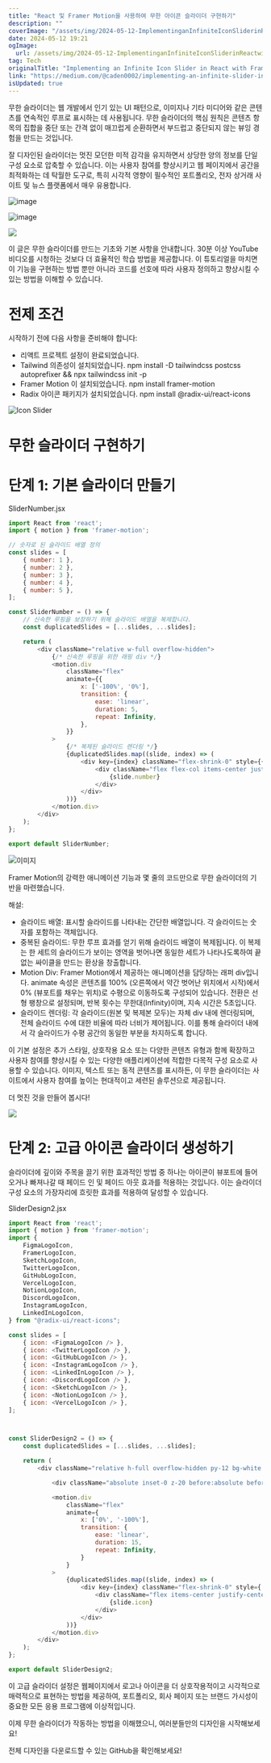 ```yaml
---
title: "React 및 Framer Motion을 사용하여 무한 아이콘 슬라이더 구현하기"
description: ""
coverImage: "/assets/img/2024-05-12-ImplementinganInfiniteIconSliderinReactwithFramerMotion_0.png"
date: 2024-05-12 19:21
ogImage: 
  url: /assets/img/2024-05-12-ImplementinganInfiniteIconSliderinReactwithFramerMotion_0.png
tag: Tech
originalTitle: "Implementing an Infinite Icon Slider in React with Framer Motion"
link: "https://medium.com/@caden0002/implementing-an-infinite-slider-in-react-with-tailwind-css-and-framer-motion-69173adb31a3"
isUpdated: true
---
```





무한 슬라이더는 웹 개발에서 인기 있는 UI 패턴으로, 이미지나 기타 미디어와 같은 콘텐츠를 연속적인 루프로 표시하는 데 사용됩니다. 무한 슬라이더의 핵심 원칙은 콘텐츠 항목의 집합을 중단 또는 간격 없이 매끄럽게 순환하면서 부드럽고 중단되지 않는 뷰잉 경험을 만드는 것입니다.

잘 디자인된 슬라이더는 멋진 모던한 미적 감각을 유지하면서 상당한 양의 정보를 단일 구성 요소로 압축할 수 있습니다. 이는 사용자 참여를 향상시키고 웹 페이지에서 공간을 최적화하는 데 탁월한 도구로, 특히 시각적 영향이 필수적인 포트폴리오, 전자 상거래 사이트 및 뉴스 플랫폼에서 매우 유용합니다.

![image](https://miro.medium.com/v2/resize:fit:1200/1*fEvCBFUBUUM-HggRUqK1tQ.gif)

![image](https://miro.medium.com/v2/resize:fit:1400/1*Nz6dhLM2nwazz_7vTR_2rg.gif)



<img src="https://miro.medium.com/v2/resize:fit:1200/1*XQuY6aY78mpNcJ7C8mtZ4Q.gif" />

이 글은 무한 슬라이더를 만드는 기초와 기본 사항을 안내합니다. 30분 이상 YouTube 비디오를 시청하는 것보다 더 효율적인 학습 방법을 제공합니다. 이 튜토리얼을 마치면 이 기능을 구현하는 방법 뿐만 아니라 코드를 선호에 따라 사용자 정의하고 향상시킬 수 있는 방법을 이해할 수 있습니다.

# 전제 조건

시작하기 전에 다음 사항을 준비해야 합니다:



- 리액트 프로젝트 설정이 완료되었습니다.
- Tailwind 의존성이 설치되었습니다. npm install -D tailwindcss postcss autoprefixer && npx tailwindcss init -p
- Framer Motion 이 설치되었습니다. npm install framer-motion
- Radix 아이콘 패키지가 설치되었습니다. npm install @radix-ui/react-icons

![Icon Slider](/assets/img/2024-05-12-ImplementinganInfiniteIconSliderinReactwithFramerMotion_0.png)

# 무한 슬라이더 구현하기

# 단계 1: 기본 슬라이더 만들기



SliderNumber.jsx

```js
import React from 'react';
import { motion } from 'framer-motion';

// 숫자로 된 슬라이드 배열 정의
const slides = [
    { number: 1 },
    { number: 2 },
    { number: 3 },
    { number: 4 },
    { number: 5 },
];

const SliderNumber = () => {
    // 신속한 루핑을 보장하기 위해 슬라이드 배열을 복제합니다.
    const duplicatedSlides = [...slides, ...slides];

    return (
        <div className="relative w-full overflow-hidden">
            {/* 신속한 루핑을 위한 래핑 div */}
            <motion.div
                className="flex"
                animate={{
                    x: ['-100%', '0%'],
                    transition: {
                        ease: 'linear',
                        duration: 5,
                        repeat: Infinity,
                    },
                }}
            >
                {/* 복제된 슬라이드 렌더링 */}
                {duplicatedSlides.map((slide, index) => (
                    <div key={index} className="flex-shrink-0" style={{ width: `${100 / slides.length}%` }}>
                        <div className="flex flex-col items-center justify-center h-full text-6xl">
                            {slide.number}
                        </div>
                    </div>
                ))}
            </motion.div>
        </div>
    );
};

export default SliderNumber;
```

![이미지](https://miro.medium.com/v2/resize:fit:1200/1*gFdYciuJgTYyJj2evLgauw.gif)

Framer Motion의 강력한 애니메이션 기능과 몇 줄의 코드만으로 무한 슬라이더의 기반을 마련했습니다.



해설:

- 슬라이드 배열: 표시할 슬라이드를 나타내는 간단한 배열입니다. 각 슬라이드는 숫자를 포함하는 객체입니다.
- 중복된 슬라이드: 무한 루프 효과를 얻기 위해 슬라이드 배열이 복제됩니다. 이 복제는 한 세트의 슬라이드가 보이는 영역을 벗어나면 동일한 세트가 나타나도록하여 끝없는 싸이클을 만드는 환상을 창출합니다.
- Motion Div: Framer Motion에서 제공하는 애니메이션을 담당하는 래퍼 div입니다. animate 속성은 콘텐츠를 100% (오른쪽에서 약간 벗어난 위치에서 시작)에서 0% (뷰포트를 채우는 위치)로 수평으로 이동하도록 구성되어 있습니다. 전환은 선형 팽창으로 설정되며, 반복 횟수는 무한대(Infinity)이며, 지속 시간은 5초입니다.
- 슬라이드 렌더링: 각 슬라이드(원본 및 복제본 모두)는 자체 div 내에 렌더링되며, 전체 슬라이드 수에 대한 비율에 따라 너비가 제어됩니다. 이를 통해 슬라이더 내에서 각 슬라이드가 수평 공간의 동일한 부분을 차지하도록 합니다.

이 기본 설정은 추가 스타일, 상호작용 요소 또는 다양한 콘텐츠 유형과 함께 확장하고 사용자 참여를 향상시킬 수 있는 다양한 애플리케이션에 적합한 다목적 구성 요소로 사용할 수 있습니다. 이미지, 텍스트 또는 동적 콘텐츠를 표시하든, 이 무한 슬라이더는 사이트에서 사용자 참여를 높이는 현대적이고 세련된 솔루션으로 제공됩니다.

더 멋진 것을 만들어 봅시다!



<img src="https://miro.medium.com/v2/resize:fit:1200/1*fEvCBFUBUUM-HggRUqK1tQ.gif" />

# 단계 2: 고급 아이콘 슬라이더 생성하기

슬라이더에 깊이와 주목을 끌기 위한 효과적인 방법 중 하나는 아이콘이 뷰포트에 들어오거나 빠져나갈 때 페이드 인 및 페이드 아웃 효과를 적용하는 것입니다. 이는 슬라이더 구성 요소의 가장자리에 흐릿한 효과를 적용하여 달성할 수 있습니다.

SliderDesign2.jsx



```js
import React from 'react';
import { motion } from 'framer-motion';
import {
    FigmaLogoIcon,
    FramerLogoIcon,
    SketchLogoIcon,
    TwitterLogoIcon,
    GitHubLogoIcon,
    VercelLogoIcon,
    NotionLogoIcon,
    DiscordLogoIcon,
    InstagramLogoIcon,
    LinkedInLogoIcon,
} from "@radix-ui/react-icons";

const slides = [
    { icon: <FigmaLogoIcon /> },
    { icon: <TwitterLogoIcon /> },
    { icon: <GitHubLogoIcon /> },
    { icon: <InstagramLogoIcon /> },
    { icon: <LinkedInLogoIcon /> },
    { icon: <DiscordLogoIcon /> },
    { icon: <SketchLogoIcon /> },
    { icon: <NotionLogoIcon /> },
    { icon: <VercelLogoIcon /> },
];



const SliderDesign2 = () => {
    const duplicatedSlides = [...slides, ...slides];

    return (
        <div className="relative h-full overflow-hidden py-12 bg-white mx-auto" style={ width: "50%" }>

            <div className="absolute inset-0 z-20 before:absolute before:left-0 before:top-0 before:w-1/4 before:h-full before:bg-gradient-to-r before:from-white before:to-transparent before:filter before:blur-3 after:absolute after:right-0 after:top-0 after:w-1/4 after:h-full after:bg-gradient-to-l after:from-white after:to-transparent after:filter after:blur-3"></div>

            <motion.div
                className="flex"
                animate={
                    x: ['0%', '-100%'],
                    transition: {
                        ease: 'linear',
                        duration: 15,
                        repeat: Infinity,
                    }
                }
            >
                {duplicatedSlides.map((slide, index) => (
                    <div key={index} className="flex-shrink-0" style={ width: `${100 / slides.length}%` }>
                        <div className="flex items-center justify-center h-full">
                            {slide.icon}
                        </div>
                    </div>
                ))}
            </motion.div>
        </div>
    );
};

export default SliderDesign2;
```

이 고급 슬라이더 설정은 웹페이지에서 로고나 아이콘을 더 상호작용적이고 시각적으로 매력적으로 표현하는 방법을 제공하여, 포트폴리오, 회사 페이지 또는 브랜드 가시성이 중요한 모든 응용 프로그램에 이상적입니다.

이제 무한 슬라이더가 작동하는 방법을 이해했으니, 여러분들만의 디자인을 시작해보세요!

전체 디자인을 다운로드할 수 있는 GitHub을 확인해보세요!
